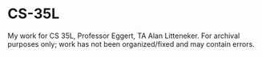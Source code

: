 # CS-35L
My work for CS 35L, Professor Eggert, TA Alan Litteneker. For archival purposes only; work has not been organized/fixed and may contain errors.
